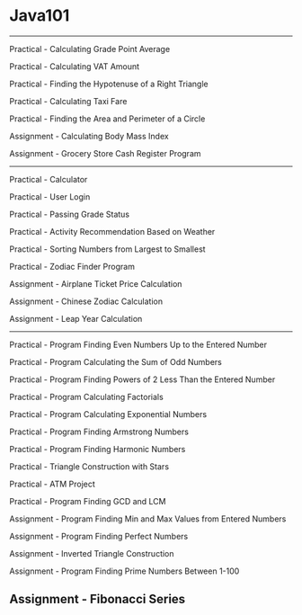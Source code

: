 # Java101

----------------------------------------------------

Practical - Calculating Grade Point Average

Practical - Calculating VAT Amount

Practical - Finding the Hypotenuse of a Right Triangle

Practical - Calculating Taxi Fare

Practical - Finding the Area and Perimeter of a Circle

Assignment - Calculating Body Mass Index

Assignment - Grocery Store Cash Register Program

----------------------------------------------------

Practical - Calculator

Practical - User Login

Practical - Passing Grade Status

Practical - Activity Recommendation Based on Weather

Practical - Sorting Numbers from Largest to Smallest

Practical - Zodiac Finder Program

Assignment - Airplane Ticket Price Calculation

Assignment - Chinese Zodiac Calculation

Assignment - Leap Year Calculation

----------------------------------------------------
Practical - Program Finding Even Numbers Up to the Entered Number

Practical - Program Calculating the Sum of Odd Numbers

Practical - Program Finding Powers of 2 Less Than the Entered Number

Practical - Program Calculating Factorials

Practical - Program Calculating Exponential Numbers

Practical - Program Finding Armstrong Numbers

Practical - Program Finding Harmonic Numbers

Practical - Triangle Construction with Stars

Practical - ATM Project

Practical - Program Finding GCD and LCM

Assignment - Program Finding Min and Max Values from Entered Numbers

Assignment - Program Finding Perfect Numbers

Assignment - Inverted Triangle Construction

Assignment - Program Finding Prime Numbers Between 1-100

Assignment - Fibonacci Series
----------------------------------------------------


